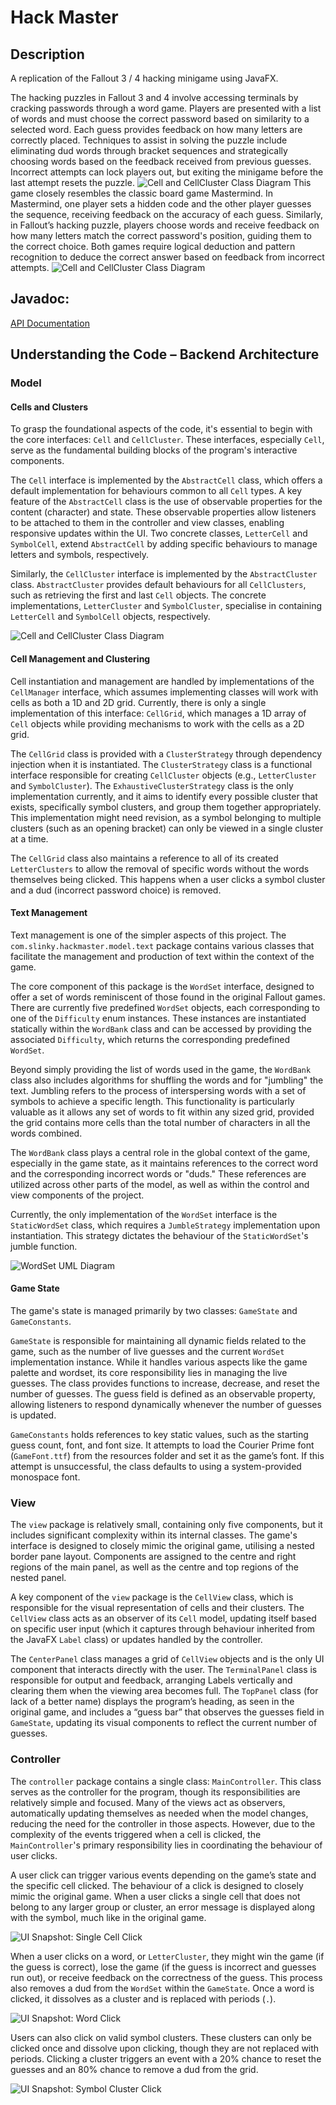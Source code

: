 # Hack Master

## Description
A replication of the Fallout 3 / 4 hacking minigame using JavaFX.

The hacking puzzles in Fallout 3 and 4 involve accessing terminals by cracking passwords through a word game. Players are presented with a list of words and must choose the correct password based on similarity to a selected word. Each guess provides feedback on how many letters are correctly placed. Techniques to assist in solving the puzzle include eliminating dud words through bracket sequences and strategically choosing words based on the feedback received from previous guesses. Incorrect attempts can lock players out, but exiting the minigame before the last attempt resets the puzzle.
![Cell and CellCluster Class Diagram](docs/resources/UI_Snapshot.png)
This game closely resembles the classic board game Mastermind. In Mastermind, one player sets a hidden code and the other player guesses the sequence, receiving feedback on the accuracy of each guess. Similarly, in Fallout’s hacking puzzle, players choose words and receive feedback on how many letters match the correct password's position, guiding them to the correct choice. Both games require logical deduction and pattern recognition to deduce the correct answer based on feedback from incorrect attempts.
![Cell and CellCluster Class Diagram](https://www.geekyhobbies.com/wp-content/uploads/2022/12/Mastermind-Winning-728x410.jpg)

## Javadoc:

[API Documentation](https://mr-slinky.github.io/HackMaster/docs/com.slinky.hackmaster/module-summary.html)

## Understanding the Code – Backend Architecture

### Model

#### Cells and Clusters

To grasp the foundational aspects of the code, it's essential to begin with the core interfaces: `Cell` and `CellCluster`. These interfaces, especially `Cell`, serve as the fundamental building blocks of the program's interactive components.

The `Cell` interface is implemented by the `AbstractCell` class, which offers a default implementation for behaviours common to all `Cell` types. A key feature of the `AbstractCell` class is the use of observable properties for the content (character) and state. These observable properties allow listeners to be attached to them in the controller and view classes, enabling responsive updates within the UI. Two concrete classes, `LetterCell` and `SymbolCell`, extend `AbstractCell` by adding specific behaviours to manage letters and symbols, respectively.

Similarly, the `CellCluster` interface is implemented by the `AbstractCluster` class. `AbstractCluster` provides default behaviours for all `CellClusters`, such as retrieving the first and last `Cell` objects. The concrete implementations, `LetterCluster` and `SymbolCluster`, specialise in containing `LetterCell` and `SymbolCell` objects, respectively.

![Cell and CellCluster Class Diagram](docs/resources/UML_Cells.svg)

#### Cell Management and Clustering

Cell instantiation and management are handled by implementations of the `CellManager` interface, which assumes implementing classes will work with cells as both a 1D and 2D grid. Currently, there is only a single implementation of this interface: `CellGrid`, which manages a 1D array of `Cell` objects while providing mechanisms to work with the cells as a 2D grid.

The `CellGrid` class is provided with a `ClusterStrategy` through dependency injection when it is instantiated. The `ClusterStrategy` class is a functional interface responsible for creating `CellCluster` objects (e.g., `LetterCluster` and `SymbolCluster`). The `ExhaustiveClusterStrategy` class is the only implementation currently, and it aims to identify every possible cluster that exists, specifically symbol clusters, and group them together appropriately. This implementation might need revision, as a symbol belonging to multiple clusters (such as an opening bracket) can only be viewed in a single cluster at a time.

The `CellGrid` class also maintains a reference to all of its created `LetterClusters` to allow the removal of specific words without the words themselves being clicked. This happens when a user clicks a symbol cluster and a dud (incorrect password choice) is removed.

#### Text Management

Text management is one of the simpler aspects of this project. The `com.slinky.hackmaster.model.text` package contains various classes that facilitate the management and production of text within the context of the game.

The core component of this package is the `WordSet` interface, designed to offer a set of words reminiscent of those found in the original Fallout games. There are currently five predefined `WordSet` objects, each corresponding to one of the `Difficulty` enum instances. These instances are instantiated statically within the `WordBank` class and can be accessed by providing the associated `Difficulty`, which returns the corresponding predefined `WordSet`. 

Beyond simply providing the list of words used in the game, the `WordBank` class also includes algorithms for shuffling the words and for "jumbling" the text. Jumbling refers to the process of interspersing words with a set of symbols to achieve a specific length. This functionality is particularly valuable as it allows any set of words to fit within any sized grid, provided the grid contains more cells than the total number of characters in all the words combined.

The `WordBank` class plays a central role in the global context of the game, especially in the game state, as it maintains references to the correct word and the corresponding incorrect words or "duds." These references are utilized across other parts of the model, as well as within the control and view components of the project.

Currently, the only implementation of the `WordSet` interface is the `StaticWordSet` class, which requires a `JumbleStrategy` implementation upon instantiation. This strategy dictates the behaviour of the `StaticWordSet`'s jumble function.

![WordSet UML Diagram](docs/resources/UML_Text.svg)

#### Game State

The game's state is managed primarily by two classes: `GameState` and `GameConstants`.

`GameState` is responsible for maintaining all dynamic fields related to the game, such as the number of live guesses and the current `WordSet` implementation instance. While it handles various aspects like the game palette and wordset, its core responsibility lies in managing the live guesses. The class provides functions to increase, decrease, and reset the number of guesses. The guess field is defined as an observable property, allowing listeners to respond dynamically whenever the number of guesses is updated.

`GameConstants` holds references to key static values, such as the starting guess count, font, and font size. It attempts to load the Courier Prime font (`GameFont.ttf`) from the resources folder and set it as the game’s font. If this attempt is unsuccessful, the class defaults to using a system-provided monospace font.

### View

The `view` package is relatively small, containing only five components, but it includes significant complexity within its internal classes. The game's interface is designed to closely mimic the original game, utilising a nested border pane layout. Components are assigned to the centre and right regions of the main panel, as well as the centre and top regions of the nested panel.

A key component of the `view` package is the `CellView` class, which is responsible for the visual representation of cells and their clusters. The `CellView` class acts as an observer of its `Cell` model, updating itself based on specific user input (which it captures through behaviour inherited from the JavaFX `Label` class) or updates handled by the controller.

The `CenterPanel` class manages a grid of `CellView` objects and is the only UI component that interacts directly with the user. The `TerminalPanel` class is responsible for output and feedback, arranging Labels vertically and clearing them when the viewing area becomes full. The `TopPanel` class (for lack of a better name) displays the program’s heading, as seen in the original game, and includes a “guess bar” that observes the guesses field in `GameState`, updating its visual components to reflect the current number of guesses.

### Controller

The `controller` package contains a single class: `MainController`. This class serves as the controller for the program, though its responsibilities are relatively simple and focused. Many of the views act as observers, automatically updating themselves as needed when the model changes, reducing the need for the controller in those aspects. However, due to the complexity of the events triggered when a cell is clicked, the `MainController`'s primary responsibility lies in coordinating the behaviour of user clicks.

A user click can trigger various events depending on the game’s state and the specific cell clicked. The behaviour of a click is designed to closely mimic the original game. When a user clicks a single cell that does not belong to any larger group or cluster, an error message is displayed along with the symbol, much like in the original game.

![UI Snapshot: Single Cell Click](docs/resources/UI_Snapshot_click3.png)

When a user clicks on a word, or `LetterCluster`, they might win the game (if the guess is correct), lose the game (if the guess is incorrect and guesses run out), or receive feedback on the correctness of the guess. This process also removes a dud from the `WordSet` within the `GameState`. Once a word is clicked, it dissolves as a cluster and is replaced with periods (`.`).

![UI Snapshot: Word Click](docs/resources/UI_Snapshot_click1.png)

Users can also click on valid symbol clusters. These clusters can only be clicked once and dissolve upon clicking, though they are not replaced with periods. Clicking a cluster triggers an event with a 20% chance to reset the guesses and an 80% chance to remove a dud from the grid.

![UI Snapshot: Symbol Cluster Click](docs/resources/UI_Snapshot_click2.png)